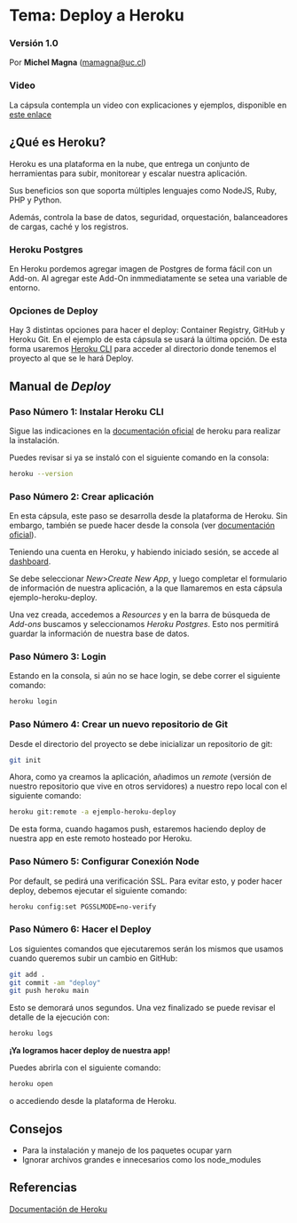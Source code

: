 # Tema: Deploy a Heroku

### Versión 1.0

Por **Michel Magna** (mamagna@uc.cl)

### Video
La cápsula contempla un video con explicaciones y ejemplos, disponible en [este enlace](https://drive.google.com/file/d/1sOunfKmzyBwNkda45eAWxLy1a2WTxRtC/view?usp=sharing)

## ¿Qué es Heroku?

Heroku es una plataforma en la nube, que entrega un conjunto de herramientas para subir, monitorear y escalar nuestra aplicación.

Sus beneficios son que soporta múltiples lenguajes como NodeJS, Ruby, PHP y Python. 

Además, controla la base de datos, seguridad, orquestación, balanceadores de cargas, caché y los registros. 

### Heroku Postgres 
 
 En Heroku pordemos agregar imagen de Postgres de forma fácil con un Add-on. Al agregar este Add-On inmmediatamente se setea una variable de entorno. 

 ### Opciones de Deploy 

 Hay 3 distintas opciones para hacer el deploy: Container Registry, GitHub y Heroku Git. En el ejemplo de esta cápsula se usará la última opción. De esta forma usaremos [Heroku CLI](https://devcenter.heroku.com/categories/command-line) para acceder al directorio donde tenemos el proyecto al que se le hará Deploy. 

## Manual de _Deploy_

### Paso Número 1: Instalar Heroku CLI

Sigue las indicaciones en la [documentación oficial](https://devcenter.heroku.com/articles/heroku-cli#download-and-install) de heroku para realizar la instalación.

Puedes revisar si ya se instaló con el siguiente comando en la consola: 
```bash
heroku --version
```

### Paso Número 2: Crear aplicación

En esta cápsula, este paso se desarrolla desde la plataforma de Heroku. Sin embargo, también se puede hacer desde la consola (ver [documentación oficial](https://devcenter.heroku.com/articles/getting-started-with-nodejs#prepare-the-app)).

Teniendo una cuenta en Heroku, y habiendo iniciado sesión, se accede al [dashboard](https://dashboard.heroku.com/apps). 

Se debe seleccionar _New_>_Create New App_, y luego completar el formulario de información de nuestra aplicación, a la que llamaremos en esta cápsula       ejemplo-heroku-deploy. 

Una vez creada, accedemos a _Resources_ y en la barra de búsqueda de _Add-ons_ buscamos y seleccionamos _Heroku Postgres_. Esto nos permitirá guardar la información de nuestra base de datos. 

### Paso Número 3: Login 

Estando en la consola, si aún no se hace login, se debe correr el siguiente comando: 
```bash
heroku login
```

### Paso Número 4: Crear un nuevo repositorio de Git 

Desde el directorio del proyecto se debe inicializar un repositorio de git: 

```bash
git init
```

Ahora, como ya creamos la aplicación, añadimos un _remote_ (versión de nuestro repositorio que vive en otros servidores) a nuestro repo local con el siguiente comando:

```bash
heroku git:remote -a ejemplo-heroku-deploy
```
De esta forma, cuando hagamos push, estaremos haciendo deploy de nuestra app en este remoto hosteado por Heroku. 

### Paso Número 5: Configurar Conexión Node 

Por default, se pedirá una verificación SSL. Para evitar esto, y poder hacer deploy, debemos ejecutar el siguiente comando:  

```bash
heroku config:set PGSSLMODE=no-verify
```

### Paso Número 6: Hacer el Deploy

Los siguientes comandos que ejecutaremos serán los mismos que usamos cuando queremos subir un cambio en GitHub: 

```bash
git add .
git commit -am "deploy"
git push heroku main
```

Esto se demorará unos segundos. Una vez finalizado se puede revisar el detalle de la ejecución con:

```bash
heroku logs
```

**¡Ya logramos hacer deploy de nuestra app!**

Puedes abrirla con el siguiente comando: 
```bash
heroku open
```
o accediendo desde la plataforma de Heroku. 

## Consejos

- Para la instalación y manejo de los paquetes ocupar yarn
- Ignorar archivos grandes e innecesarios como los node_modules

## Referencias 

[Documentación de Heroku](https://devcenter.heroku.com/)
